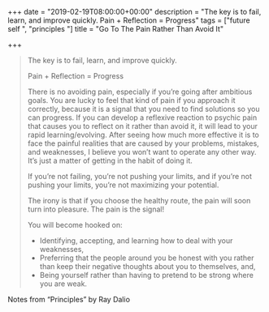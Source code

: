 +++
date = "2019-02-19T08:00:00+00:00"
description = "The key is to fail, learn, and improve quickly.  Pain + Reflection = Progress"
tags = ["future self ", "principles "]
title = "Go To The Pain Rather Than Avoid It"

+++
> The key is to fail, learn, and improve quickly.
>
> Pain + Reflection = Progress
>
> There is no avoiding pain, especially if you’re going after ambitious goals. You are lucky to feel that kind of pain if you approach it correctly, because it is a signal that you need to find solutions so you can progress. If you can develop a reflexive reaction to psychic pain that causes you to reflect on it rather than avoid it, it will lead to your rapid learning/evolving. After seeing how much more effective it is to face the painful realities that are caused by your problems, mistakes, and weaknesses, I believe you won’t want to operate any other way. It’s just a matter of getting in the habit of doing it.
>
> If you’re not failing, you’re not pushing your limits, and if you’re not pushing your limits, you’re not maximizing your potential.
>
> The irony is that if you choose the healthy route, the pain will soon turn into pleasure. The pain is the signal!
>
> You will become hooked on:
>
> * Identifying, accepting, and learning how to deal with your weaknesses,
> * Preferring that the people around you be honest with you rather than keep their negative thoughts about you to themselves, and,
> * Being yourself rather than having to pretend to be strong where you are weak.

Notes from “Principles” by Ray Dalio